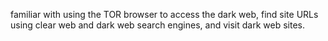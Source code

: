 familiar with using the TOR browser to access the dark web, find site URLs using clear web and dark web search engines, and visit dark web sites.
